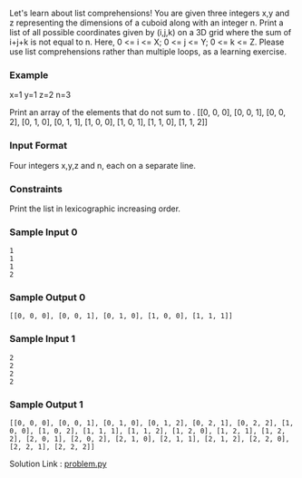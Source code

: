 Let's learn about list comprehensions! You are given three integers x,y and z representing the dimensions of a cuboid along with an integer n. Print a list of all possible coordinates given by (i,j,k) on a 3D grid where the sum of i+j+k is not equal to n. Here, 0 <= i <= X; 0 <= j <= Y; 0 <= k <= Z. Please use list comprehensions rather than multiple loops, as a learning exercise.

### Example
x=1
y=1
z=2
n=3

Print an array of the elements that do not sum to .
[[0, 0, 0], [0, 0, 1], [0, 0, 2], [0, 1, 0], [0, 1, 1], [1, 0, 0], [1, 0, 1], [1, 1, 0], [1, 1, 2]]

### Input Format

Four integers x,y,z and n, each on a separate line.

### Constraints

Print the list in lexicographic increasing order.

### Sample Input 0
```
1
1
1
2
```
### Sample Output 0
```
[[0, 0, 0], [0, 0, 1], [0, 1, 0], [1, 0, 0], [1, 1, 1]]
```
### Sample Input 1
```
2
2
2
2
```
### Sample Output 1
```
[[0, 0, 0], [0, 0, 1], [0, 1, 0], [0, 1, 2], [0, 2, 1], [0, 2, 2], [1, 0, 0], [1, 0, 2], [1, 1, 1], [1, 1, 2], [1, 2, 0], [1, 2, 1], [1, 2, 2], [2, 0, 1], [2, 0, 2], [2, 1, 0], [2, 1, 1], [2, 1, 2], [2, 2, 0], [2, 2, 1], [2, 2, 2]]
```
Solution Link : [problem.py](./problem.py)